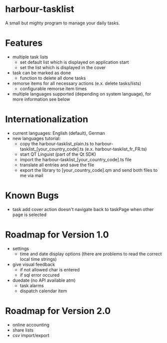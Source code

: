 harbour-tasklist
================

A small but mighty program to manage your daily tasks.

Features
================
- multiple task lists
    - set default list which is displayed on application start
    - set the list which is displayed in the cover
- task can be marked as done
    - function to delete all done tasks
- remorse items for all necessary actions (e.x. delete tasks/lists)
    - configurable remorse item times
- multiple languages supported (depending on system language), for more information see below

Internationalization
================
- current languages: English (default), German
- new languages tutorial:
    - copy the harbour-tasklist_plain.ts to harbour-tasklist_[your_country_code].ts (e.x. harbour-tasklist_fr_FR.ts)
    - start QT Linguist (part of the Qt SDK)
    - import the harbour-tasklist_[your_country_code].ts file
    - translate all entries and save the file
    - export the library to [your_country_code].qm and send both files to me via mail

Known Bugs
================
- task add cover action doesn't navigate back to taskPage when other page is selected

Roadmap for Version 1.0
================
- settings
    - time and date display options (there are problems to read the correct local time strings)
- give visual feedback
    - if not allowed char is entered
    - if sql error occured
- duedate (no API available atm)
    - task alarms
    - dispatch calendar item

Roadmap for Version 2.0
================
- online accounting
- share lists
- csv import/export
